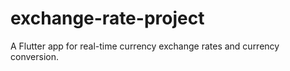 # exchange-rate-project
A Flutter app for real-time currency exchange rates and currency conversion.
